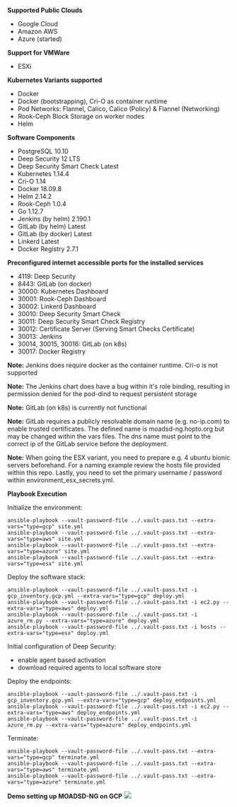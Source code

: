 **Supported Public Clouds**
  * Google Cloud
  * Amazon AWS
  * Azure (started)

**Support for VMWare**
  * ESXi

**Kubernetes Variants supported**
  * Docker
  * Docker (bootstrapping), Cri-O as container runtime
  * Pod Networks: Flannel,	Calico, Calico (Policy) & Flannel (Networking)
  * Rook-Ceph Block Storage on worker nodes
  * Helm

**Software Components**
  * PostgreSQL 10.10
  * Deep Security 12 LTS
  * Deep Security Smart Check Latest
  * Kubernetes 1.14.4
  * Cri-O 1.14
  * Docker 18.09.8
  * Helm 2.14.2
  * Rook-Ceph 1.0.4
  * Go 1.12.7
  * Jenkins (by helm) 2.190.1
  * GitLab (by helm) Latest
  * GitLab (by docker) Latest
  * Linkerd Latest
  * Docker Registry 2.7.1

**Preconfigured internet accessible ports for the installed services**
  * 4119: Deep Security
  * 8443: GitLab (on docker)
  * 30000: Kubernetes Dashboard
  * 30001: Rook-Ceph Dashboard
  * 30002: Linkerd Dashboard
  * 30010: Deep Security Smart Check
  * 30011: Deep Security Smart Check Registry
  * 30012: Certificate Server (Serving Smart Checks Certificate)
  * 30013: Jenkins
  * 30014, 30015, 30016: GitLab (on k8s)
  * 30017: Docker Registry

**Note:** Jenkins does require docker as the container runtime. Cri-o is not supported

**Note:** The Jenkins chart does have a bug within it's role binding, resulting in permission denied for the pod-dind to request persistent storage

**Note:** GitLab (on k8s) is currently not functional

**Note:** GitLab requires a publicly resolvable domain name (e.g. no-ip.com) to enable trusted certificates. The defined name is moadsd-ng.hopto.org but may be changed within the vars files. The dns name must point to the correct ip of the GitLab service before the deployment.

**Note:**
When going the ESX variant, you need to prepare e.g. 4 ubuntu bionic servers beforehand. For a naming example review the hosts file provided within this repo. Lastly, you need to set the primary username / password within environment_esx_secrets.yml.

**Playbook Execution**

Initialize the environment:
```
ansible-playbook --vault-password-file ../.vault-pass.txt --extra-vars="type=gcp" site.yml
ansible-playbook --vault-password-file ../.vault-pass.txt --extra-vars="type=aws" site.yml
ansible-playbook --vault-password-file ../.vault-pass.txt --extra-vars="type=azure" site.yml
ansible-playbook --vault-password-file ../.vault-pass.txt --extra-vars="type=esx" site.yml
```
Deploy the software stack:
```
ansible-playbook --vault-password-file ../.vault-pass.txt -i gcp_inventory.gcp.yml --extra-vars="type=gcp" deploy.yml
ansible-playbook --vault-password-file ../.vault-pass.txt -i ec2.py --extra-vars="type=aws" deploy.yml
ansible-playbook --vault-password-file ../.vault-pass.txt -i azure_rm.py --extra-vars="type=azure" deploy.yml
ansible-playbook --vault-password-file ../.vault-pass.txt -i hosts --extra-vars="type=esx" deploy.yml
```
Initial configuration of Deep Security:
  * enable agent based activation
  * download required agents to local software store

Deploy the endpoints:
```
ansible-playbook --vault-password-file ../.vault-pass.txt -i gcp_inventory.gcp.yml --extra-vars="type=gcp" deploy_endpoints.yml
ansible-playbook --vault-password-file ../.vault-pass.txt -i ec2.py --extra-vars="type=aws" deploy_endpoints.yml
ansible-playbook --vault-password-file ../.vault-pass.txt -i azure_rm.py --extra-vars="type=azure" deploy_endpoints.yml
```

Terminate:
```
ansible-playbook --vault-password-file ../.vault-pass.txt --extra-vars="type=gcp" terminate.yml
ansible-playbook --vault-password-file ../.vault-pass.txt --extra-vars="type=aws" terminate.yml
ansible-playbook --vault-password-file ../.vault-pass.txt --extra-vars="type=azure" terminate.yml
```

**Demo setting up MOADSD-NG on GCP**
<a href="https://asciinema.org/a/qCccOnLbFCWcYYIVaGU74alkr?speed=6&autoplay=1" target="_blank"><img src="https://asciinema.org/a/qCccOnLbFCWcYYIVaGU74alkr.svg" /></a>
